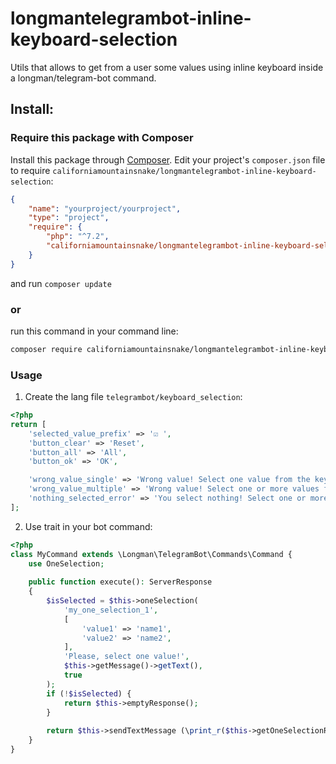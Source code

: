 # longmantelegrambot-inline-keyboard-selection
Utils that allows to get from a user some values using inline keyboard inside a longman/telegram-bot command.

## Install:
### Require this package with Composer
Install this package through [Composer](https://getcomposer.org/).
Edit your project's `composer.json` file to require `californiamountainsnake/longmantelegrambot-inline-keyboard-selection`:
```json
{
    "name": "yourproject/yourproject",
    "type": "project",
    "require": {
        "php": "^7.2",
        "californiamountainsnake/longmantelegrambot-inline-keyboard-selection": "*"
    }
}
```
and run `composer update`

### or
run this command in your command line:
```bash
composer require californiamountainsnake/longmantelegrambot-inline-keyboard-selection
```


### Usage
1. Create the lang file `telegrambot/keyboard_selection`:
```php
<?php
return [
    'selected_value_prefix' => '☑ ',
    'button_clear' => 'Reset',
    'button_all' => 'All',
    'button_ok' => 'OK',

    'wrong_value_single' => 'Wrong value! Select one value from the keyboard.',
    'wrong_value_multiple' => 'Wrong value! Select one or more values from the keyboard.',
    'nothing_selected_error' => 'You select nothing! Select one or more values from the keyboard.',
];
```
2. Use trait in your bot command:
```php
<?php
class MyCommand extends \Longman\TelegramBot\Commands\Command {
    use OneSelection;
    
    public function execute(): ServerResponse
    {
        $isSelected = $this->oneSelection(
            'my_one_selection_1',
            [
                'value1' => 'name1',
                'value2' => 'name2',
            ],
            'Please, select one value!',
            $this->getMessage()->getText(),
            true
        );
        if (!$isSelected) {
            return $this->emptyResponse();
        }
    
        return $this->sendTextMessage (\print_r($this->getOneSelectionResult('my_one_selection_1'), true));
    }
}
```
